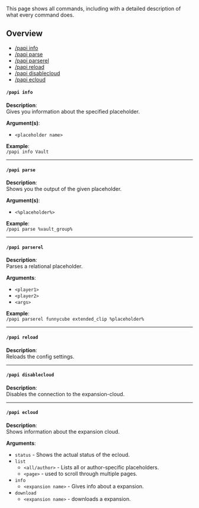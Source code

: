 This page shows all commands, including with a detailed description of what every command does.

## Overview
* [/papi info](#papi-info)
* [/papi parse](#papi-parse)
* [/papi parserel](#papi-parserel)
* [/papi reload](#papi-reload)
* [/papi disablecloud](#papi-disablecloud)
* [/papi ecloud](#papi-ecloud)



#### `/papi info`
**Description**:  
Gives you information about the specified placeholder.

**Argument(s)**:  
* `<placeholder name>`

**Example**:  
`/papi info Vault`

----
#### `/papi parse`
**Description**:  
Shows you the output of the given placeholder.

**Argument(s)**:  
* `<%placeholder%>`

**Example**:  
`/papi parse %vault_group%`

----
#### `/papi parserel`
**Description**:  
Parses a relational placeholder.

**Arguments**:  
* `<player1>`  
* `<player2>`  
* `<args>`

**Example**:  
`/papi parserel funnycube extended_clip %placeholder%`

----
#### `/papi reload`
**Description**:  
Reloads the config settings.

----
#### `/papi disablecloud`
**Description**:  
Disables the connection to the expansion-cloud.

----
#### `/papi ecloud`
**Description**:  
Shows information about the expansion cloud.

**Arguments**:  
* `status` - Shows the actual status of the ecloud.  
* `list`
  * `<all/author>` - Lists all or author-specific placeholders.
  * `<page>` - used to scroll through multiple pages.
* `info`
  * `<expansion name>` - Gives info about a expansion.
* `download`
  * `<expansion name>` - downloads a expansion.